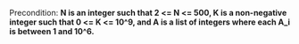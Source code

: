 Precondition: **N is an integer such that 2 <= N <= 500, K is a non-negative integer such that 0 <= K <= 10^9, and A is a list of integers where each A_i is between 1 and 10^6.**